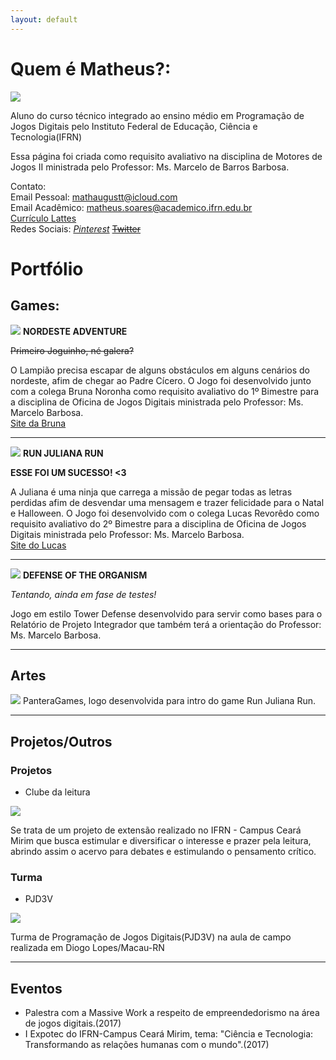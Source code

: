 ```yaml
---
layout: default
---
```



# Quem é Matheus?:

![](eu.jpg)

Aluno do curso técnico integrado ao ensino médio em Programação de Jogos Digitais pelo Instituto Federal de Educação, Ciência e Tecnologia(IFRN)

Essa página foi criada como requisito avaliativo na disciplina de Motores de Jogos II ministrada pelo Professor: Ms. Marcelo de Barros Barbosa.

Contato:  
 Email Pessoal: mathaugustt@icloud.com  
 Email Acadêmico: matheus.soares@academico.ifrn.edu.br  
 [Currículo Lattes](http://lattes.cnpq.br/8754198449610994)  
 Redes Sociais: [_Pinterest_](www.pinterest.com/mathaugustbeta) [~~Twitter~~](www.twitter.com/mathauguts)
 
# Portfólio

## Games:

[![](NordesteAdventure.JPG)](mathaugust.github.io/NordesteAdventure)
**NORDESTE ADVENTURE**  

~~Primeiro Joguinho, né galera?~~  

O Lampião precisa escapar de alguns obstáculos em alguns cenários do nordeste, afim de chegar ao Padre Cícero. O Jogo foi desenvolvido junto com a colega Bruna Noronha como requisito avaliativo do 1º Bimestre para a disciplina de Oficina de Jogos Digitais ministrada pelo Professor: Ms. Marcelo Barbosa.  
[Site da Bruna](brunitxia.github.io)

* * *

[![](RunJulianaRun.JPG)](/RunJulianaRun)
**RUN JULIANA RUN**  

**ESSE FOI UM SUCESSO! <3**  

A Juliana é uma ninja que carrega a missão de pegar todas as letras perdidas afim de desvendar uma mensagem e trazer felicidade para o Natal e Halloween. O Jogo foi desenvolvido com o colega Lucas Revorêdo como requisito avaliativo do 2º Bimestre para a disciplina de Oficina de Jogos Digitais ministrada pelo Professor: Ms. Marcelo Barbosa.  
[Site do Lucas](revoredoo.github.io)

* * *

[![](DefenseOfTheOrganism.JPG)](/DefenseOfTheOrganism)
**DEFENSE OF THE ORGANISM**  

_Tentando, ainda em fase de testes!_  

Jogo em estilo Tower Defense desenvolvido para servir como bases para o Relatório de Projeto Integrador que também terá a orientação do Professor: Ms. Marcelo Barbosa.

* * *

## Artes  

![](IMG_0819.JPG)
PanteraGames, logo desenvolvida para intro do game Run Juliana Run.

* * *

## Projetos/Outros

### Projetos

* Clube da leitura  

![](Clube1.JPG)  

Se trata de um projeto de extensão realizado no IFRN - Campus Ceará Mirim que busca estimular e diversificar o interesse e prazer pela leitura, abrindo assim o acervo para debates e estimulando o pensamento crítico. 

### Turma

* PJD3V

![](IMG_0205.JPG)  

Turma de Programação de Jogos Digitais(PJD3V) na aula de campo realizada em Diogo Lopes/Macau-RN

* * *
## Eventos

* Palestra com a Massive Work a respeito de empreendedorismo na área de jogos digitais.(2017)
* I Expotec do IFRN-Campus Ceará Mirim, tema: "Ciência e Tecnologia: Transformando as relações humanas com o mundo".(2017)
